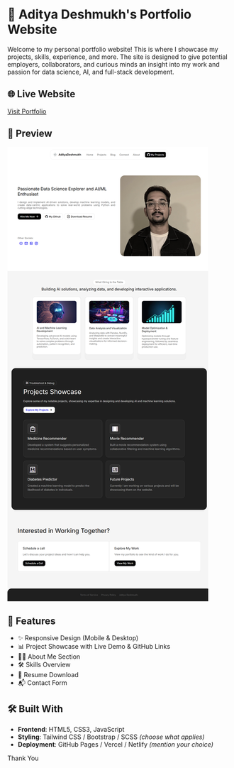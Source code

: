 # 🚀 Aditya Deshmukh's Portfolio Website

Welcome to my personal portfolio website! This is where I showcase my projects, skills, experience, and more. The site is designed to give potential employers, collaborators, and curious minds an insight into my work and passion for data science, AI, and full-stack development.

## 🌐 Live Website

[Visit Portfolio](https://adityadeshmukh25.github.io/Portfoliowebsite/)

## 📸 Preview

![Portfolio Screenshot](assets/Pagepreview.png) <!-- Replace with an actual image or remove -->

## 📁 Features

- ✨ Responsive Design (Mobile & Desktop)
- 📊 Project Showcase with Live Demo & GitHub Links
- 👨‍💻 About Me Section
- 🛠️ Skills Overview
- 📄 Resume Download
- 📬 Contact Form

## 🛠️ Built With

- **Frontend**: HTML5, CSS3, JavaScript  
- **Styling**: Tailwind CSS / Bootstrap / SCSS *(choose what applies)*
- **Deployment**: GitHub Pages / Vercel / Netlify *(mention your choice)*

Thank You
